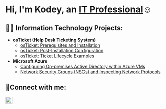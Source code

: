 <h1>Hi, I'm Kodey, an <a href="https://linkedin.com/in/www.linkedin.com/in/kodey-mote">IT Professional</a>☺</h1>

<h2>👨‍💻 Information Technology Projects:</h2>

- <b>osTicket (Help Desk Ticketing System)</b>
  - [osTicket: Prerequisites and Installation](https://github.com/KodeyMote/osticket-prereqs)
  - [osTicket: Post-Installation Configuration](https://github.com/KodeyMote/post-install-config)
  - [osTicket: Ticket Lifecycle Examples](https://github.com/KodeyMote/ticket-lifecycle)
- <b>Microsoft Azure</b>
  - [Configuring On-premises Active Directory within Azure VMs](https://github.com/KodeyMote/configure-ad)
  - [Network Security Groups (NSGs) and Inspecting Network Protocols](https://github.com/KodeyMote/azure-network-protocols)

<h2>🤳Connect with me:</h2>

[<img align="left" alt="Josh | LinkedIn" width="22px" src="https://cdn.jsdelivr.net/npm/simple-icons@v3/icons/linkedin.svg" />][linkedin]



[linkedin]: https://linkedin.com/in/kodey-mote

